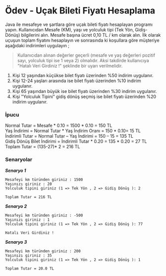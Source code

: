 # Ödev - Uçak Bileti Fiyatı Hesaplama

Java ile mesafeye ve şartlara göre uçak bileti fiyatı hesaplayan programı yapın. Kullanıcıdan Mesafe (KM), yaşı ve yolculuk tipi (Tek Yön, Gidiş-Dönüş) bilgilerini alın. Mesafe başına ücret 0,10 TL / km olarak alın. İlk olarak uçuşun toplam fiyatını hesaplayın ve sonrasında ki koşullara göre müşteriye aşağıdaki indirimleri uygulayın ;

> Kullanıcıdan alınan değerler geçerli (mesafe ve yaş değerleri pozitif sayı, yolculuk tipi ise 1 veya 2) olmalıdır. Aksi takdirde kullanıcıya "Hatalı Veri Girdiniz !" şeklinde bir uyarı verilmelidir.
1. Kişi 12 yaşından küçükse bilet fiyatı üzerinden %50 indirim uygulanır.
2. Kişi 12-24 yaşları arasında ise bilet fiyatı üzerinden %10 indirim uygulanır.
3. Kişi 65 yaşından büyük ise bilet fiyatı üzerinden %30 indirim uygulanır.
4. Kişi "Yolculuk Tipini" gidiş dönüş seçmiş ise bilet fiyatı üzerinden %20 indirim uygulanır.

### İpucu 

Normal Tutar = Mesafe * 0.10 = 1500 * 0.10 = 150 TL\
Yaş İndirimi = Normal Tutar * Yaş İndirim Oranı = 150 * 0.10= 15 TL\
İndirimli Tutar = Normal Tutar – Yaş İndirimi = 150 – 15 = 135 TL\
Gidiş Dönüş Bilet İndirimi = İndirimli Tutar * 0.20 = 135 * 0.20 = 27 TL\
Toplam Tutar = (135-27)* 2 = 216 TL

### Senaryolar

***Senaryo 1***
```
Mesafeyi km türünden giriniz : 1500
Yaşınızı giriniz : 20
Yolculuk tipini giriniz (1 => Tek Yön , 2 => Gidiş Dönüş ): 2

Toplam Tutar = 216 TL
```
***Senaryo 2***
```
Mesafeyi km türünden giriniz : -500
Yaşınızı giriniz : 1
Yolculuk tipini giriniz (1 => Tek Yön , 2 => Gidiş Dönüş ): 77

Hatalı Veri Girdiniz !

```
***Senaryo 3***
```
Mesafeyi km türünden giriniz : 200
Yaşınızı giriniz : 35
Yolculuk tipini giriniz (1 => Tek Yön , 2 => Gidiş Dönüş ): 1

Toplam Tutar = 20.0 TL
```